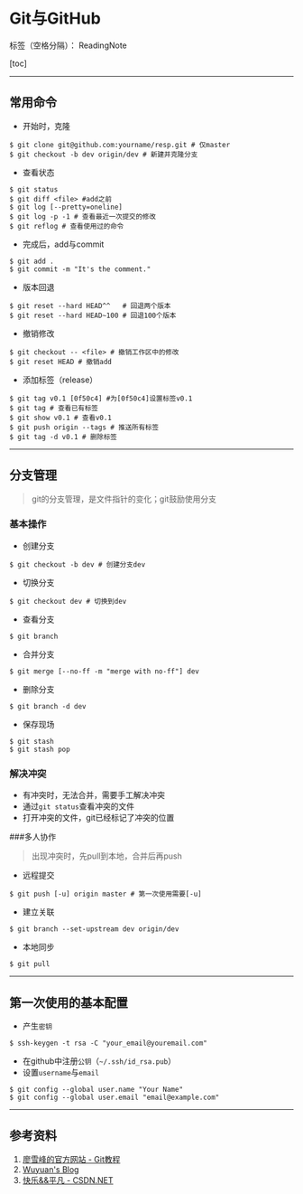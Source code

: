# Git与GitHub

标签（空格分隔）： ReadingNote

[toc]

-----------------------
## 常用命令
- 开始时，克隆
```
$ git clone git@github.com:yourname/resp.git # 仅master
$ git checkout -b dev origin/dev # 新建并克隆分支
```
- 查看状态
```
$ git status
$ git diff <file> #add之前
$ git log [--pretty=oneline]
$ git log -p -1 # 查看最近一次提交的修改
$ git reflog # 查看使用过的命令
```
- 完成后，add与commit
```
$ git add .
$ git commit -m "It's the comment."
```
- 版本回退
```
$ git reset --hard HEAD^^   # 回退两个版本
$ git reset --hard HEAD~100 # 回退100个版本
```
- 撤销修改
```
$ git checkout -- <file> # 撤销工作区中的修改
$ git reset HEAD # 撤销add
```
- 添加标签（release）
```
$ git tag v0.1 [0f50c4] #为[0f50c4]设置标签v0.1
$ git tag # 查看已有标签
$ git show v0.1 # 查看v0.1
$ git push origin --tags # 推送所有标签
$ git tag -d v0.1 # 删除标签
```
--------------------------
## 分支管理
> git的分支管理，是文件指针的变化；git鼓励使用分支

### 基本操作
- 创建分支
```
$ git checkout -b dev # 创建分支dev
```
- 切换分支
```
$ git checkout dev # 切换到dev
```
- 查看分支
```
$ git branch
```
- 合并分支
```
$ git merge [--no-ff -m "merge with no-ff"] dev
```
- 删除分支
```
$ git branch -d dev
```
- 保存现场
```
$ git stash
$ git stash pop
```
### 解决冲突
- 有冲突时，无法合并，需要手工解决冲突
- 通过`git status`查看冲突的文件
- 打开冲突的文件，git已经标记了冲突的位置

###多人协作
> 出现冲突时，先pull到本地，合并后再push

- 远程提交
```
$ git push [-u] origin master # 第一次使用需要[-u]
```
- 建立关联
```
$ git branch --set-upstream dev origin/dev
```
- 本地同步
```
$ git pull
```
--------------------------
## 第一次使用的基本配置
- 产生`密钥`
```
$ ssh-keygen -t rsa -C "your_email@youremail.com"
```
- 在github中注册`公钥`（`~/.ssh/id_rsa.pub`）
- 设置`username`与`email`
```
$ git config --global user.name "Your Name"
$ git config --global user.email "email@example.com"
```
-----------------------
## 参考资料
1. [廖雪峰的官方网站 - Git教程](http://www.liaoxuefeng.com/wiki/0013739516305929606dd18361248578c67b8067c8c017b000)
1. [Wuyuan's Blog](http://wuyuans.com/2012/05/github-simple-tutorial/)
1. [快乐&&平凡 - CSDN.NET](http://blog.csdn.net/wh_19910525/article/details/8128916)
